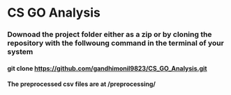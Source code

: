 # CS GO Analysis

### Downoad the project folder either as a zip or by cloning the repository with the follwoung command in the terminal of your system

#### git clone https://github.com/gandhimonil9823/CS_GO_Analysis.git

#### The preprocessed csv files are at /preprocessing/



